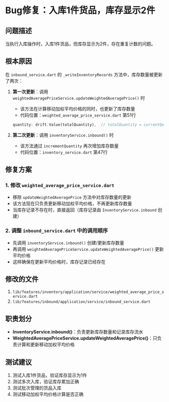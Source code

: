 # Bug修复：入库1件货品，库存显示2件

## 问题描述
当执行入库操作时，入库1件货品，但库存显示为2件，存在重复计数的问题。

## 根本原因
在 `inbound_service.dart` 的 `_writeInventoryRecords` 方法中，库存数量被更新了两次：

1. **第一次更新**：调用 `weightedAveragePriceService.updateWeightedAveragePrice()` 时
   - 该方法在计算移动加权平均价格的同时，也更新了库存数量
   - 代码位置：`weighted_average_price_service.dart` 第51行
   ```dart
   quantity: drift.Value(totalQuantity),  // totalQuantity = currentQuantity + inboundQuantity
   ```

2. **第二次更新**：调用 `inventoryService.inbound()` 时
   - 该方法通过 `incrementQuantity` 再次增加库存数量
   - 代码位置：`inventory_service.dart` 第47行

## 修复方案

### 1. 修改 `weighted_average_price_service.dart`
- 移除 `updateWeightedAveragePrice` 方法中对库存数量的更新
- 该方法现在只负责更新移动加权平均价格，不再更新库存数量
- 当库存记录不存在时，直接返回（库存记录由 `InventoryService.inbound` 创建）

### 2. 调整 `inbound_service.dart` 中的调用顺序
- 先调用 `inventoryService.inbound()` 创建/更新库存数量
- 再调用 `weightedAveragePriceService.updateWeightedAveragePrice()` 更新平均价格
- 这样确保在更新平均价格时，库存记录已经存在

## 修改的文件
1. `lib/features/inventory/application/service/weighted_average_price_service.dart`
2. `lib/features/inbound/application/service/inbound_service.dart`

## 职责划分
- **InventoryService.inbound()**：负责更新库存数量和记录库存流水
- **WeightedAveragePriceService.updateWeightedAveragePrice()**：只负责计算和更新移动加权平均价格

## 测试建议
1. 测试入库1件货品，验证库存显示为1件
2. 测试多次入库，验证库存累加正确
3. 测试批次管理的货品入库
4. 测试移动加权平均价格计算是否正确

